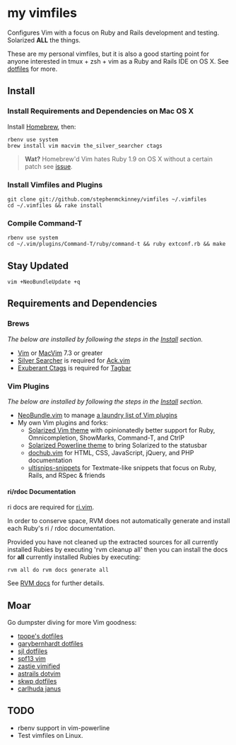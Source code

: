 # my vimfiles

Configures Vim with a focus on Ruby and Rails development
and testing. Solarized **ALL** the things.

These are my personal vimfiles, but it is also a good starting point for
anyone interested in tmux + zsh + vim as a Ruby and Rails IDE on OS X. See
[dotfiles](https://github.com/stephenmckinney/dotfiles) for more.

## Install

### Install Requirements and Dependencies on Mac OS X

Install [Homebrew](http://mxcl.github.com/homebrew/), then:

    rbenv use system
    brew install vim macvim the_silver_searcher ctags

> **Wat?** Homebrew'd Vim hates Ruby 1.9 on OS X without a certain patch
> see [issue](https://github.com/mxcl/homebrew/issues/15902).

### Install Vimfiles and Plugins

    git clone git://github.com/stephenmckinney/vimfiles ~/.vimfiles
    cd ~/.vimfiles && rake install

### Compile Command-T

    rbenv use system
    cd ~/.vim/plugins/Command-T/ruby/command-t && ruby extconf.rb && make

## Stay Updated

    vim +NeoBundleUpdate +q

## Requirements and Dependencies

### Brews

*The below are installed by following the steps in the [Install](#install) section.*

* [Vim](http://www.vim.org/) or [MacVim](https://github.com/b4winckler/macvim) 7.3 or greater
* [Silver Searcher](https://github.com/ggreer/the_silver_searcher) is required for [Ack.vim](https://github.com/mileszs/ack.vim)
* [Exuberant Ctags](http://ctags.sourceforge.net/) is required for [Tagbar](http://majutsushi.github.com/tagbar/)

### Vim Plugins

*The below are installed by following the steps in the [Install](#install) section.*

* [NeoBundle.vim](https://github.com/Shougo/neobundle.vim) to manage [a laundry list of Vim plugins](https://github.com/stephenmckinney/vimfiles/blob/master/vim/plugin.vim)
* My own Vim plugins and forks:
    * [Solarized Vim theme](https://github.com/stephenmckinney/vim-colors-solarized) with opinionatedly better support for Ruby, Omnicompletion, ShowMarks, Command-T, and CtrlP
    * [Solarized Powerline theme](https://github.com/stephenmckinney/vim-solarized-powerline) to bring Solarized to the statusbar
    * [dochub.vim](https://github.com/stephenmckinney/vim-dochub) for HTML, CSS, JavaScript, jQuery, and PHP documentation 
    * [ultisnips-snippets](https://github.com/stephenmckinney/ultisnips-snippets) for Textmate-like snippets that focus on Ruby, Rails, and RSpec & friends

#### ri/rdoc Documentation

ri docs are required for [ri.vim](https://github.com/danchoi/ri.vim).

In order to conserve space, RVM does not automatically generate and
install each Ruby's ri / rdoc documentation.

Provided you have not cleaned up the extracted sources for all currently
installed Rubies by executing 'rvm cleanup all' then you can install the
docs for **all** currently installed Rubies by executing:

    rvm all do rvm docs generate all

See [RVM docs](https://rvm.io/rubies/docs) for further details.

## Moar

Go dumpster diving for more Vim goodness:

* [tpope's dotfiles](https://github.com/tpope/tpope)
* [garybernhardt dotfiles](https://github.com/garybernhardt/dotfiles)
* [sjl dotfiles](https://github.com/sjl/dotfiles)
* [spf13 vim](https://github.com/spf13/spf13-vim)
* [zastie vimified](https://github.com/zaiste/vimified)
* [astrails dotvim](https://github.com/astrails/dotvim)
* [skwp dotfiles](https://github.com/skwp/dotfiles)
* [carlhuda janus](https://github.com/carlhuda/janus)

## TODO

* rbenv support in vim-powerline
* Test vimfiles on Linux.
